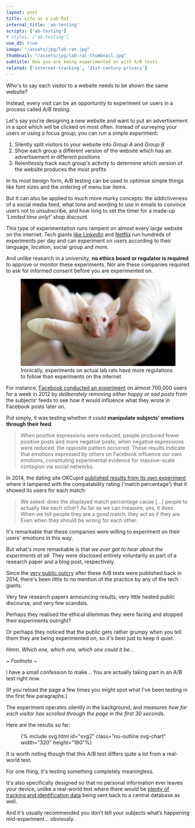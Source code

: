 ```yaml
---
layout: post
title: Life as a Lab Rat
internal_title: 'ab-testing'
scripts: ['ab-testing']
# styles: ['ab-testing']
use_d3: true
image: "/assets/jpg/lab-rat.jpg"
thumbnail: "/assets/jpg/lab-rat-thumbnail.jpg"
subtitle: How you are being experimented on with A/B tests
related: ['internet-tracking', '21st-century-privacy']
---
```


Who's to say each visitor to a website needs to be shown the same website?

Instead, every visit can be an opportunity to experiment on users in a process called _A/B testing_. 

Let's say you're designing a new website and want to put <span class="ab-tested">an advertisement</span> in a spot which will be clicked on most often. Instead of surveying your users or using a focus group, you can run a simple experiment:
1. Silently split visitors to your website into _Group A_ and _Group B_
1. Show each group a different version of the website which has <span class="ab-tested">an advertisement</span> in different positions
1. Relentlessly track each group's activity to determine which version of the website produces the most profits

In its most benign form, A/B testing can be used to optimise simple things like font sizes and the ordering of menu bar items.

But it can also be applied to much more murky concepts: the addictiveness of a social media feed, what tone and wording to use in emails to convince users not to unsubscribe, and how long to set the timer for a made-up _'Limited time only!'_ shop discount.

This type of experimentation runs rampent on almost every large website on the internet. Tech giants [like LinkedIn](https://dl.acm.org/doi/pdf/10.1145/2783258.2788602) and [Netflix](https://www.wired.co.uk/article/netflix-data-personalisation-watching) run hundreds of experiments per day and can experiment on users according to their language, location, social group and more.

And unlike research in a university, **no ethics board or regulator is required** to approve or monitor these experiments. Nor are these companies required to ask for informed consent before you are experimented on.


<figure>
<img src="/assets/jpg/lab-rat.jpg" alt="Lab rat" class="diagram">
<figcaption class="caption">
<!-- <p class="caption"> -->
Ironically, experiments on actual lab rats have more regulations to follow than experiments on the internet
<!-- </p> -->
</figcaption>
</figure>

For instance, [Facebook conducted an experiment](https://www.pnas.org/content/pnas/111/24/8788.full.pdf) on almost 700,000 users for a week in 2012 by _deliberately removing either happy or sad posts_ from the subjects' feeds to see how it would influence what they wrote in Facebook posts later on.

Put simply, it was testing whether it could **manipulate subjects' emotions through their feed**.

> When positive expressions were reduced, people produced fewer positive posts and more negative posts; when negative expressions were reduced, the opposite pattern occurred. These results indicate that emotions expressed by others on Facebook influence our own emotions, constituting experimental evidence for massive-scale contagion via social networks.

In 2014, the dating site OKCupid [published results from its own experiment](https://www.gwern.net/docs/psychology/okcupid/weexperimentonhumanbeings.html) where it tampered with the compatability rating ('match percentage') that it showed its users for each match:

> We asked: does the displayed match percentage cause [...] people to actually like each other? As far as we can measure, yes, it does. When we tell people they are a good match, they act as if they are. Even when they should be wrong for each other.

It's remarkable that these companies were willing to experiment on their users' emotions in this way.

But what's more remarkable is that _we ever got to hear about the experiments at all_. They were disclosed entirely voluntarily as part of a research paper and a blog post, respectively.

Since the [very public outcry](https://www.nytimes.com/2014/06/30/technology/facebook-tinkers-with-users-emotions-in-news-feed-experiment-stirring-outcry.html) after these A/B tests were published back in 2014, there's been little to no mention of the practice by any of the tech giants.

Very few research papers announcing results, very little heated public discourse, and very few scandals. 

Perhaps they realised the ethical dilemmas they were facing and stopped their experiments outright?

Or perhaps they noticed that the public gets rather grumpy when you tell them they are being experimented on, so it's best just to keep it quiet.

_Hmm. Which one, which one, which one could it be..._

<div class="footnotes">

<p><em>~ Footnote ~</em></p>

<p>I have a small confession to make… You are actually taking part in an A/B test right now.</p>

<p>(If you reload the page a few times you might spot what I've been testing in the first few paragraphs.)</p>

<p>The experiment operates silently in the background, and measures <em>how far each visitor has scrolled through the page in the first 30 seconds</em>.</p>

<p>Here are the results so far:</p>

<figure>
{% include svg.html id="svg2" class="no-outline svg-chart" width="320" height="180"%}
</figure>

<p>It is worth noting though that this A/B test differs quite a lot from a real-world test.</p>

<p>For one thing, it's testing something completely meaningless.</p>

<p>It's also specifically designed so that no personal information ever leaves your device, unlike a real-world test where there would be <a href="/blog/you-are-being-watched/">plenty of tracking and identification data</a> being sent back to a central database as well.</p>

<p>And it's usually recommended you don’t tell your subjects what’s happening mid-experiment… obviously.</p>
</div>